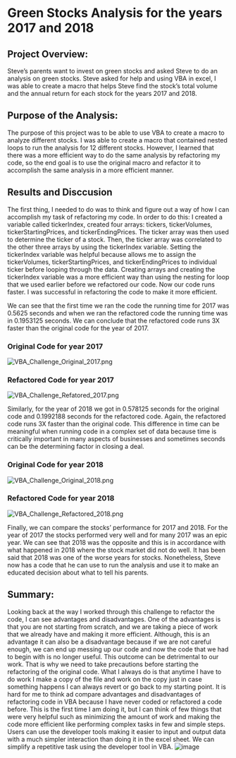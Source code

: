 # Green Stocks Analysis for the years 2017 and 2018
## Project Overview:
  Steve’s parents want to invest on green stocks and asked Steve to do an analysis on green stocks. Steve asked for help and using VBA in excel, I was able to create a macro that helps Steve find the stock’s total volume and the annual return for each stock for the years 2017 and 2018.

## Purpose of the Analysis:
  The purpose of this project was to be able to use VBA to create a macro to analyze different stocks. I was able to create a macro that contained nested loops to run the analysis for 12 different stocks. However, I learned that there was a more efficient way to do the same analysis by refactoring my code, so the end goal is to use the original macro and refactor it to accomplish the same analysis in a more efficient manner.

## Results and Disccusion
  The first thing, I needed to do was to think and figure out a way of how I can accomplish my task of refactoring my code. In order to do this: I created a variable called tickerIndex, created four arrays: tickers, tickerVolumes, tickerStartingPrices, and tickerEndingPrices. The ticker array was then used to determine the ticker of a stock. Then, the ticker array was correlated to the other three arrays by using the tickerIndex variable. Setting the tickerIndex variable was helpful because allows me to assign the tickerVolumes, tickerStartingPrices, and tickerEndingPrices to individual ticker before looping through the data. Creating arrays and creating the tickerIndex variable was a more efficient way than using the nesting for loop that we used earlier before we refactored our code. Now our code runs faster. I was successful in refactoring the code to make it more efficient.

  We can see that the first time we ran the code the running time for 2017 was 0.5625 seconds and when we ran the refactored code the running time was in 0.1953125 seconds. We can conclude that the refactored code runs 3X faster than the original code for the year of 2017.

### Original Code for year 2017
![VBA_Challenge_Original_2017.png](https://github.com/LucyPill/Stock-Analysis-/blob/main/VBA_Chellenge_Original_2017.png)

### Refactored Code for year 2017
![VBA_Challenge_Refatored_2017.png](https://github.com/LucyPill/Stock-Analysis-/blob/main/VBA_Challenge_Refactored_2017.png)


  Similarly, for the year of 2018 we got in 0.578125 seconds for the original code and 0.1992188 seconds for the refactored code. Again, the refactored code runs 3X faster than the original code. This difference in time can be meaningful when running code in a complex set of data because time is critically important in many aspects of businesses and sometimes seconds can be the determining factor in closing a deal.

### Original Code for year 2018 
![VBA_Challenge_Original_2018.png](https://github.com/LucyPill/Stock-Analysis-/blob/main/VBA_Challenge_Original_2018.png)

### Refactored Code for year 2018
![VBA_Challenge_Refactored_2018.png](https://github.com/LucyPill/Stock-Analysis-/blob/main/VBA_Challenge_Refactored_2018.png)

  Finally, we can compare the stocks’ performance for 2017 and 2018. For the year of 2017 the stocks performed very well and for many 2017 was an epic year. We can see that 2018 was the opposite and this is in accordance with what happened in 2018 where the stock market did not do well. It has been said that 2018 was one of the worse years for stocks. Nonetheless, Steve now has a code that he can use to run the analysis and use it to make an educated decision about what to tell his parents.

## Summary:
  Looking back at the way I worked through this challenge to refactor the code, I can see advantages and disadvantages. One of the advantages is that you are not starting from scratch, and we are taking a piece of work that we already have and making it more efficient. Although, this is an advantage it can also be a disadvantage because if we are not careful enough, we can end up messing up our code and now the code that we had to begin with is no longer useful. This outcome can be detrimental to our work. That is why we need to take precautions before starting the refactoring of the original code. What I always do is that anytime I have to do work I make a copy of the file and work on the copy just in case something happens I can always revert or go back to my starting point.
  It is hard for me to think ad compare advantages and disadvantages of refactoring code in VBA because I have never coded or refactored a code before. This is the first time I am doing it, but I can think of few things that were very helpful such as minimizing the amount of work and making the code more efficient like performing complex tasks in few and simple steps. Users can use the developer tools making it easier to input and output data with a much simpler interaction than doing it in the excel sheet. We can simplify a repetitive task using the developer tool in VBA.
![image](https://user-images.githubusercontent.com/96222252/148436291-332d98f0-7264-4efd-9e07-34e1d0bcf189.png)
